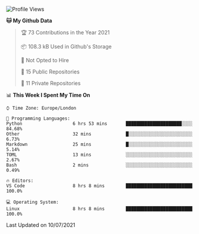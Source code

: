 <!--START_SECTION:waka-->
![Profile Views](http://img.shields.io/badge/Profile%20Views-0-blue)

**🐱 My Github Data** 

> 🏆 73 Contributions in the Year 2021
 > 
> 📦 108.3 kB Used in Github's Storage 
 > 
> 🚫 Not Opted to Hire
 > 
> 📜 15 Public Repositories 
 > 
> 🔑 11 Private Repositories  
 > 
📊 **This Week I Spent My Time On** 

```text
⌚︎ Time Zone: Europe/London

💬 Programming Languages: 
Python                   6 hrs 53 mins       █████████████████████░░░░   84.68% 
Other                    32 mins             █░░░░░░░░░░░░░░░░░░░░░░░░   6.73% 
Markdown                 25 mins             █░░░░░░░░░░░░░░░░░░░░░░░░   5.14% 
TOML                     13 mins             ░░░░░░░░░░░░░░░░░░░░░░░░░   2.67% 
Bash                     2 mins              ░░░░░░░░░░░░░░░░░░░░░░░░░   0.49%

🔥 Editors: 
VS Code                  8 hrs 8 mins        █████████████████████████   100.0%

💻 Operating System: 
Linux                    8 hrs 8 mins        █████████████████████████   100.0%

```


 Last Updated on 10/07/2021
<!--END_SECTION:waka-->